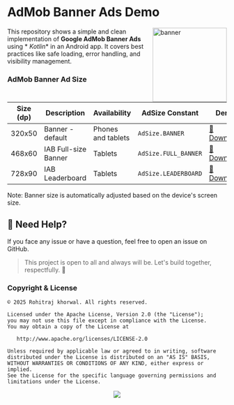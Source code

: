 # AdMob Banner Ads Demo

<img align="right" alt="banner" width="170" src="https://developers.google.com/static/admob/images/format-banner.svg">

This repository shows a simple and clean implementation of **Google AdMob Banner Ads** using *
*Kotlin** in an Android app. It covers best practices like safe loading, error handling, and
visibility management.

### AdMob Banner Ad Size

| Size (dp) | Description          | Availability       | AdSize Constant      | Demo                  | Showcase      |
|-----------|----------------------|--------------------|----------------------|-----------------------|---------------|
| 320x50    | Banner - default     | Phones and tablets | `AdSize.BANNER`      | [🔗 Download](app-debug.apk) | [ ▶️ Watch](#)   |
| 468x60    | IAB Full-size Banner | Tablets            | `AdSize.FULL_BANNER` | [🔗 Download](#)      | [▶️ Watch](#) |
| 728x90    | IAB Leaderboard      | Tablets            | `AdSize.LEADERBOARD` | [🔗 Download](#)      | [▶️ Watch](#) |

Note: Banner size is automatically adjusted based on the device's screen size.

## 📩 Need Help?

If you face any issue or have a question, feel free to open an issue on GitHub.

> This project is open to all and always will be. Let's build together, respectfully. 🙌

### Copyright & License

```
© 2025 Rohitraj khorwal. All rights reserved.

Licensed under the Apache License, Version 2.0 (the "License");
you may not use this file except in compliance with the License.
You may obtain a copy of the License at

   http://www.apache.org/licenses/LICENSE-2.0

Unless required by applicable law or agreed to in writing, software
distributed under the License is distributed on an "AS IS" BASIS,
WITHOUT WARRANTIES OR CONDITIONS OF ANY KIND, either express or implied.
See the License for the specific language governing permissions and
limitations under the License.
```

<p align="center">
  <img src="https://capsule-render.vercel.app/api?type=waving&color=gradient&height=60&section=footer"/>
</p>